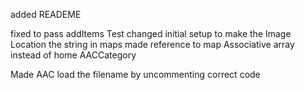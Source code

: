 added READEME

fixed to pass addItems Test
    changed initial setup to make the Image Location the string in maps
    made reference to map Associative array instead of home AACCategory

Made AAC load the filename by uncommenting correct code